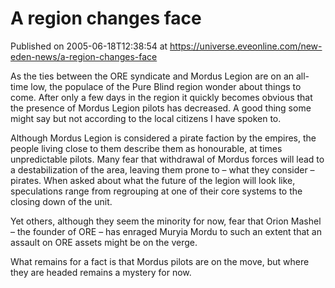 # A region changes face
Published on 2005-06-18T12:38:54 at https://universe.eveonline.com/new-eden-news/a-region-changes-face

As the ties between the ORE syndicate and Mordus Legion are on an all-time low, the populace of the Pure Blind region wonder about things to come. After only a few days in the region it quickly becomes obvious that the presence of Mordus Legion pilots has decreased. A good thing some might say but not according to the local citizens I have spoken to.   
  
Although Mordus Legion is considered a pirate faction by the empires, the people living close to them describe them as honourable, at times unpredictable pilots. Many fear that withdrawal of Mordus forces will lead to a destabilization of the area, leaving them prone to – what they consider – pirates. When asked about what the future of the legion will look like, speculations range from regrouping at one of their core systems to the closing down of the unit.   
  
Yet others, although they seem the minority for now, fear that Orion Mashel – the founder of ORE – has enraged Muryia Mordu to such an extent that an assault on ORE assets might be on the verge.   
  
What remains for a fact is that Mordus pilots are on the move, but where they are headed remains a mystery for now.
